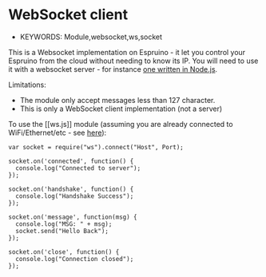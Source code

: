 <!--- Copyright (c) 2015 Gordon Williams & Sameh Hady. See the file LICENSE for copying permission. -->
WebSocket client
==============

* KEYWORDS: Module,websocket,ws,socket

This is a Websocket implementation on Espruino - it let you control your Espruino from the cloud without needing to know its IP. 
You will need to use it with a websocket server - for instance [one written in Node.js](https://www.npmjs.com/package/nodejs-websocket).

Limitations:

* The module only accept messages less than 127 character.
* This is only a WebSocket client implementation (not a server)

To use the [[ws.js]] module (assuming you are already connected to WiFi/Ethernet/etc - see [here](/Internet)):

```
var socket = require("ws").connect("Host", Port);

socket.on('connected', function() {
  console.log("Connected to server");
});

socket.on('handshake', function() {
  console.log("Handshake Success");
});
    
socket.on('message', function(msg) {
  console.log("MSG: " + msg);
  socket.send("Hello Back");
});

socket.on('close', function() {
  console.log("Connection closed");
});
```

